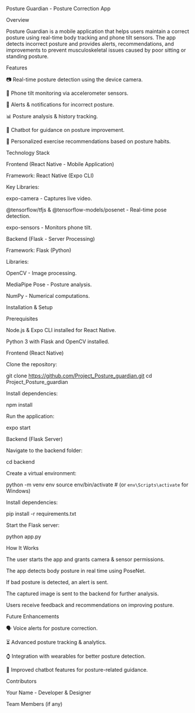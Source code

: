 Posture Guardian - Posture Correction App

Overview

Posture Guardian is a mobile application that helps users maintain a correct posture using real-time body tracking and phone tilt sensors. The app detects incorrect posture and provides alerts, recommendations, and improvements to prevent musculoskeletal issues caused by poor sitting or standing posture.

Features

📷 Real-time posture detection using the device camera.

📱 Phone tilt monitoring via accelerometer sensors.

🔔 Alerts & notifications for incorrect posture.

📊 Posture analysis & history tracking.

🤖 Chatbot for guidance on posture improvement.

📌 Personalized exercise recommendations based on posture habits.

Technology Stack

Frontend (React Native - Mobile Application)

Framework: React Native (Expo CLI)

Key Libraries:

expo-camera - Captures live video.

@tensorflow/tfjs & @tensorflow-models/posenet - Real-time pose detection.

expo-sensors - Monitors phone tilt.

Backend (Flask - Server Processing)

Framework: Flask (Python)

Libraries:

OpenCV - Image processing.

MediaPipe Pose - Posture analysis.

NumPy - Numerical computations.

Installation & Setup

Prerequisites

Node.js & Expo CLI installed for React Native.

Python 3 with Flask and OpenCV installed.

Frontend (React Native)

Clone the repository:

git clone https://github.com/Project_Posture_guardian.git
cd Project_Posture_guardian

Install dependencies:

npm install

Run the application:

expo start

Backend (Flask Server)

Navigate to the backend folder:

cd backend

Create a virtual environment:

python -m venv env
source env/bin/activate  # (or `env\Scripts\activate` for Windows)

Install dependencies:

pip install -r requirements.txt

Start the Flask server:

python app.py

How It Works

The user starts the app and grants camera & sensor permissions.

The app detects body posture in real time using PoseNet.

If bad posture is detected, an alert is sent.

The captured image is sent to the backend for further analysis.

Users receive feedback and recommendations on improving posture.

Future Enhancements

🗣 Voice alerts for posture correction.

⏳ Advanced posture tracking & analytics.

⌚ Integration with wearables for better posture detection.

💬 Improved chatbot features for posture-related guidance.

Contributors

Your Name - Developer & Designer

Team Members (if any)

